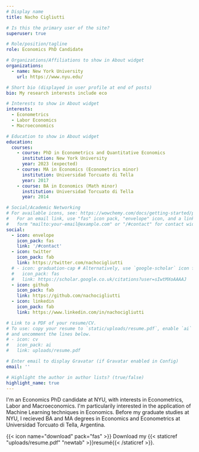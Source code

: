```yaml
---
# Display name
title: Nacho Cigliutti

# Is this the primary user of the site?
superuser: true

# Role/position/tagline
role: Economics PhD Candidate

# Organizations/Affiliations to show in About widget
organizations:
  - name: New York University
    url: https://www.nyu.edu/

# Short bio (displayed in user profile at end of posts)
bio: My research interests include eco

# Interests to show in About widget
interests:
  - Econometrics
  - Labor Economics
  - Macroeconomics

# Education to show in About widget
education:
  courses:
    - course: PhD in Econometrics and Quantitative Economics
      institution: New York University
      year: 2023 (expected)
    - course: MA in Economics (Econometrics minor)
      institution: Universidad Torcuato di Tella
      year: 2017
    - course: BA in Economics (Math minor)
      institution: Universidad Torcuato di Tella
      year: 2014

# Social/Academic Networking
# For available icons, see: https://wowchemy.com/docs/getting-started/page-builder/#icons
#   For an email link, use "fas" icon pack, "envelope" icon, and a link in the
#   form "mailto:your-email@example.com" or "/#contact" for contact widget.
social:
  - icon: envelope
    icon_pack: fas
    link: '/#contact'
  - icon: twitter
    icon_pack: fab
    link: https://twitter.com/nachocigliutti
  # - icon: graduation-cap # Alternatively, use `google-scholar` icon from `ai` icon pack
  #   icon_pack: fas
  #   link: https://scholar.google.co.uk/citations?user=sIwtMXoAAAAJ
  - icon: github
    icon_pack: fab
    link: https://github.com/nachocigliutti
  - icon: linkedin
    icon_pack: fab
    link: https://www.linkedin.com/in/nachocigliutti

# Link to a PDF of your resume/CV.
# To use: copy your resume to `static/uploads/resume.pdf`, enable `ai` icons in `params.toml`,
# and uncomment the lines below.
# - icon: cv
#   icon_pack: ai
#   link: uploads/resume.pdf

# Enter email to display Gravatar (if Gravatar enabled in Config)
email: ''

# Highlight the author in author lists? (true/false)
highlight_name: true
---
```


I'm an Economics PhD candidate at NYU, with interests in Econometrics, Labor and Macroeconomics. I'm particularily interested in the application of Machine Learning techniques in Economics. 
Before my graduate studies at NYU, I recieved BA and MA degrees in Economics and Econometrics at Universidad Torcuato di Tella, Argentina. 

{{< icon name="download" pack="fas" >}} Download my {{< staticref "uploads/resume.pdf" "newtab" >}}resumé{{< /staticref >}}.
